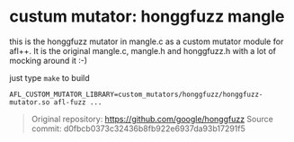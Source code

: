 # custum mutator: honggfuzz mangle

this is the honggfuzz mutator in mangle.c as a custom mutator
module for afl++. It is the original mangle.c, mangle.h and honggfuzz.h
with a lot of mocking around it :-)

just type `make` to build

```AFL_CUSTOM_MUTATOR_LIBRARY=custom_mutators/honggfuzz/honggfuzz-mutator.so afl-fuzz ...```

> Original repository: https://github.com/google/honggfuzz
> Source commit: d0fbcb0373c32436b8fb922e6937da93b17291f5
